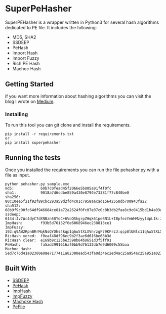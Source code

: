 # SuperPeHasher

SuperPEHasher is a wrapper written in Python3 for several hash algorithms dedicated to PE file. It includes the following:
* MD5, SHA2
* SSDEEP
* PeHash
* Import Hash
* Import Fuzzy
* Rich PE Hash
* Machoc Hash

## Getting Started
if you want more information about hashing algorithms you can visit the blog I wrote on [Medium](https://medium.com/@tom_rock/fifty-shades-of-malware-hashing-3783d98df59c?source=friends_link&sk=c3f3ed798e0c087eeb1d368868462724).

### Installing

To run this tool you can git clone and install the requirements. 

```
pip install -r requirements.txt
or
pip install superpehasher
```
          

## Running the tests

Once you installed the requirements you can run the file pehasher.py with a file as input. 

```
python pehasher.py sample.exe
md5:            60b7c0fead45f2066e5b805a91f4f0fc
sha1:           9018a7d6cdbe859a430e8794e73381f77c840be0
sha256:         80c10ee5f21f92f89cbc293a59d2fd4c01c7958aacad15642558db700943fa22
sha512:         68b9f9c00fc64df946684ce81a72a2624f0fc07e07c0c8b3db2fae8c9c0415bd1b4a03ad7ffa96985af0cc5e0410f6c5e29a30200efff21ab4b01369a3c59b58
ssdeep:         6144:Jv7Wc4dyC7dXNBzn68YoC+6VoQSkgrpZHqk61peBN1L+I8pfezYeWHMzyy14pL1k:JvSbJxPRC+XQSxb6Dc7RwIWHeGL7GOK
ImpHash:        f93b5d76132f6e6068946ec238813ce1
ImpFuzzy:       192:q9AW2Rpn8RrMqkNsQYDhs4kqp1qAw5tXLXVn/zgF79KPrzJ:qcp8lUNlc11qAw5tXLXV/zm79KP5
RicHash xored:  f0eaf48df96ec9b2f3ae6d616be68b3d
RicHash clear:  e169b9c125be3598b84b8651d3f5ff91
PeHash:         fa5ad3991616af0bb9d76132db7e9d6009c55baa
Machoc Hash:    5ed7c76d41a02300e08e7177411a02300ead543fa0d346c2ed4ac25a954ac25a951a02300e1a02300e000039423f2825315453253154531a02300e253154532531545325315453[Truncated] 
```


## Built With

* [SSDEEP](https://ssdeep-project.github.io/ssdeep/index.html)
* [PeHash](https://www.usenix.org/legacy/events/leet09/tech/full_papers/wicherski/wicherski_html/index.html) 
* [ImpHash](https://www.fireeye.com/blog/threat-research/2014/01/tracking-malware-import-hashing.html)
* [ImpFuzzy](https://github.com/JPCERTCC/impfuzzy)
* [Machoke Hash](https://blog.conixsecurity.fr/machoke-hashing/)
* [PeFile](https://github.com/erocarrera/pefile)


